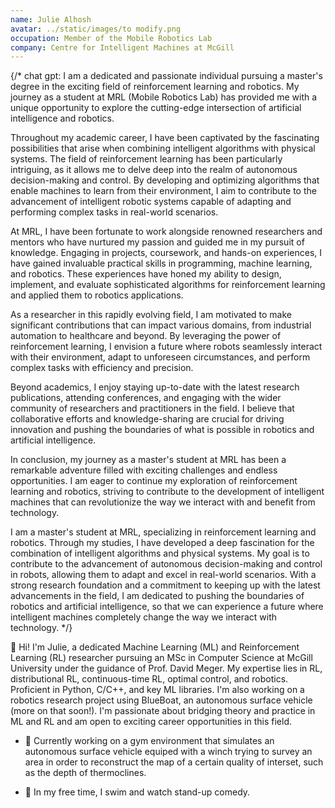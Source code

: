 ```yaml
---
name: Julie Alhosh
avatar: ../static/images/to modify.png
occupation: Member of the Mobile Robotics Lab
company: Centre for Intelligent Machines at McGill
---
```

{/* chat gpt: I am a dedicated and passionate individual pursuing a master's degree in the exciting field of reinforcement learning and robotics. My journey as a student at MRL (Mobile Robotics Lab) has provided me with a unique opportunity to explore the cutting-edge intersection of artificial intelligence and robotics.

Throughout my academic career, I have been captivated by the fascinating possibilities that arise when combining intelligent algorithms with physical systems. The field of reinforcement learning has been particularly intriguing, as it allows me to delve deep into the realm of autonomous decision-making and control. By developing and optimizing algorithms that enable machines to learn from their environment, I aim to contribute to the advancement of intelligent robotic systems capable of adapting and performing complex tasks in real-world scenarios.

At MRL, I have been fortunate to work alongside renowned researchers and mentors who have nurtured my passion and guided me in my pursuit of knowledge. Engaging in projects, coursework, and hands-on experiences, I have gained invaluable practical skills in programming, machine learning, and robotics. These experiences have honed my ability to design, implement, and evaluate sophisticated algorithms for reinforcement learning and applied them to robotics applications.

As a researcher in this rapidly evolving field, I am motivated to make significant contributions that can impact various domains, from industrial automation to healthcare and beyond. By leveraging the power of reinforcement learning, I envision a future where robots seamlessly interact with their environment, adapt to unforeseen circumstances, and perform complex tasks with efficiency and precision.

Beyond academics, I enjoy staying up-to-date with the latest research publications, attending conferences, and engaging with the wider community of researchers and practitioners in the field. I believe that collaborative efforts and knowledge-sharing are crucial for driving innovation and pushing the boundaries of what is possible in robotics and artificial intelligence.

In conclusion, my journey as a master's student at MRL has been a remarkable adventure filled with exciting challenges and endless opportunities. I am eager to continue my exploration of reinforcement learning and robotics, striving to contribute to the development of intelligent machines that can revolutionize the way we interact with and benefit from technology. 

I am a  master's student at MRL, specializing in reinforcement learning and robotics. Through my studies, I have developed a deep fascination for the combination of intelligent algorithms and physical systems. My goal is to contribute to the advancement of autonomous decision-making and control in robots, allowing them to adapt and excel in real-world scenarios. With a strong research foundation and a commitment to keeping up with the latest advancements in the field, I am dedicated to pushing the boundaries of robotics and artificial intelligence, so that we can experience a future where intelligent machines completely change the way we interact with technology. */}

👋 Hi! I'm Julie, a dedicated Machine Learning (ML) and Reinforcement Learning (RL) researcher pursuing an MSc in Computer Science at McGill University under the guidance of Prof. David Meger. My expertise lies in RL, distributional RL, continuous-time RL, optimal control, and robotics. Proficient in Python, C/C++, and key ML libraries. I'm also working on a robotics research project using BlueBoat, an autonomous surface vehicle (more on that soon!). I'm passionate about bridging theory and practice in ML and RL and am open to exciting career opportunities in this field.

- 🚀 Currently working on a gym environment that simulates an autonomous surface vehicle equiped with a winch trying to survey an area in order to reconstruct the map of a certain quality of interset, such as the depth of thermoclines.

- 💬 In my free time, I swim and watch stand-up comedy.